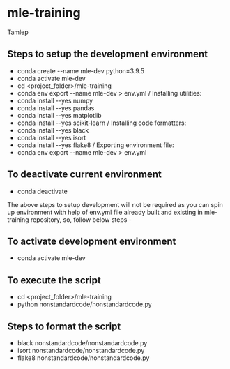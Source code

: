 # mle-training
Tamlep
## Steps to setup the development environment
 - conda create --name mle-dev python=3.9.5
 - conda activate mle-dev
 - cd <project_folder>/mle-training
 - conda env export --name mle-dev > env.yml /
Installing utilities:
 - conda install --yes numpy
 - conda install --yes pandas
 - conda install --yes matplotlib
 - conda install --yes scikit-learn /
Installing code formatters:
 - conda install --yes black
 - conda install --yes isort
 - conda install --yes flake8 /
Exporting environment file:
 - conda env export --name mle-dev > env.yml
## To deactivate current environment
 - conda deactivate

The above steps to setup development will not be required as you can spin up environment with help of env.yml file already built and existing in mle-training repository, so, follow below steps -

## To activate development environment
 - conda activate mle-dev
## To execute the script
 - cd <project_folder>/mle-training
 - python nonstandardcode/nonstandardcode.py

## Steps to format the script
 - black nonstandardcode/nonstandardcode.py
 - isort nonstandardcode/nonstandardcode.py
 - flake8 nonstandardcode/nonstandardcode.py
